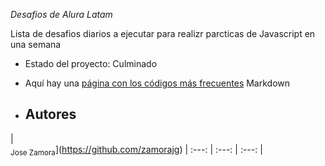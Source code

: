 <em>Desafios de Alura Latam</em>

Lista de desafios diarios a ejecutar para realizr parcticas de Javascript en una semana

- Estado del proyecto: Culminado

- Aquí hay una [página con los códigos más frecuentes](https://en.support.wordprss.com/markdown-quick-reference/) Markdown

- ## Autores

| <br><sub>Jose Zamora</sub>](https://github.com/zamorajg) | :---: | :---: | :---: |

